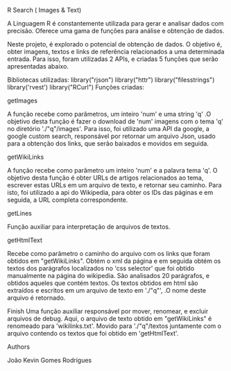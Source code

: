 R Search ( Images & Text) 

A Linguagem R é constantemente utilizada para gerar e analisar dados com precisão. Oferece uma gama de funções para análise e obtenção de dados.

Neste projeto, é explorado o potencial de obtenção de dados. O objetivo é, obter imagens, textos e links de referência relacionados a uma determinada entrada. Para isso, foram utilizadas 2 APIs, e criadas 5 funções que serão apresentadas abaixo.

Bibliotecas utilizadas:
library("rjson")
library("httr")
library("filesstrings")
library('rvest')
library("RCurl")
Funções criadas: 

getImages

A função recebe como parâmetros, um inteiro 'num'  e uma string  'q' .O objetivo desta função é fazer o download de 'num' imagens com o tema 'q' no diretório './"q"/images'. Para isso, foi utilizado uma API da google, a google custom search, responsável por retornar um arquivo Json, usado para a obtenção dos links, que serão baixados e movidos em seguida.

getWikiLinks

A função recebe como parâmetro um inteiro 'num' e a palavra tema 'q'.  O objetivo desta função é obter URLs de artigos relacionados ao tema, escrever estas URLs em um arquivo de texto, e retornar seu caminho.
Para isto, foi utilizado a api do Wikipedia, para obter os IDs das páginas e em seguida, a URL completa correspondente.

getLines

Função auxiliar para interpretação de arquivos de textos.



getHtmlText

Recebe como parâmetro o caminho do arquivo com os links que foram obtidos em "getWikiLinks". Obtém o xml da página e em seguida obtém os textos dos parágrafos localizados no 'css selector' que foi obtido manualmente na página do wikipedia. São analisados 20 parágrafos, e obtidos aqueles que contém textos. Os textos obtidos em html são extraídos e escritos em um arquivo de texto em './"q"', .O nome deste arquivo é retornado.

Finish
Uma função auxiliar responsável por mover, renomear, e excluir arquivos de debug.
Aqui, o arquivo de texto obtido em "getWikiLinks" é renomeado para 'wikilinks.txt'. Movido para './"q"/textos juntamente com o arquivo contendo os textos que foi obtido em 'getHtmlText'.

Authors

João Kevin Gomes Rodrigues


